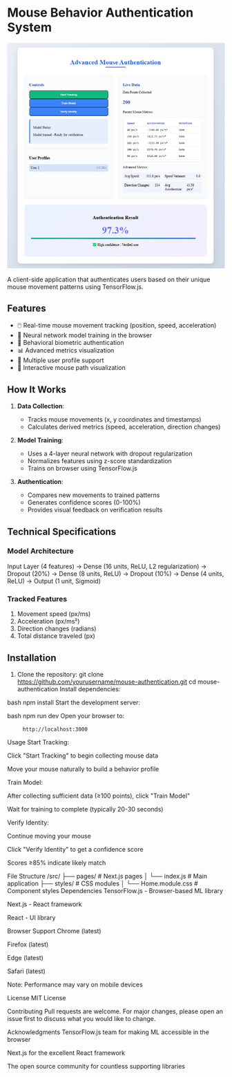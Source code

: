# Mouse Behavior Authentication System

![Demo Screenshot](https://github.com/jawad4605/browser_behaviour/blob/master/public/image.png)

A client-side application that authenticates users based on their unique mouse movement patterns using TensorFlow.js.

## Features
   
- 🖱️ Real-time mouse movement tracking (position, speed, acceleration)
- 🧠 Neural network model training in the browser
- 🔐 Behavioral biometric authentication
- 📊 Advanced metrics visualization
- 👥 Multiple user profile support
- 🎨 Interactive mouse path visualization

## How It Works

1. **Data Collection**:
   - Tracks mouse movements (x, y coordinates and timestamps)
   - Calculates derived metrics (speed, acceleration, direction changes)

2. **Model Training**:
   - Uses a 4-layer neural network with dropout regularization
   - Normalizes features using z-score standardization
   - Trains on browser using TensorFlow.js

3. **Authentication**:
   - Compares new movements to trained patterns
   - Generates confidence scores (0-100%)
   - Provides visual feedback on verification results

## Technical Specifications

### Model Architecture
Input Layer (4 features)
→ Dense (16 units, ReLU, L2 regularization)
→ Dropout (20%)
→ Dense (8 units, ReLU)
→ Dropout (10%)
→ Dense (4 units, ReLU)
→ Output (1 unit, Sigmoid)


### Tracked Features
1. Movement speed (px/ms)
2. Acceleration (px/ms²)
3. Direction changes (radians)
4. Total distance traveled (px)

## Installation

1. Clone the repository:
            git clone https://github.com/yourusername/mouse-authentication.git
cd mouse-authentication
Install dependencies:

bash
            npm install
Start the development server:

bash
               npm run dev
Open your browser to:

         http://localhost:3000
Usage
Start Tracking:

Click "Start Tracking" to begin collecting mouse data

Move your mouse naturally to build a behavior profile

Train Model:

After collecting sufficient data (≥100 points), click "Train Model"

Wait for training to complete (typically 20-30 seconds)

Verify Identity:

Continue moving your mouse

Click "Verify Identity" to get a confidence score

Scores ≥85% indicate likely match

File Structure
         /src/
            ├── pages/               # Next.js pages
            │   └── index.js         # Main application
            ├── styles/              # CSS modules
            │   └── Home.module.css  # Component styles
Dependencies
TensorFlow.js - Browser-based ML library

Next.js - React framework

React - UI library

Browser Support
Chrome (latest)

Firefox (latest)

Edge (latest)

Safari (latest)

Note: Performance may vary on mobile devices

License
MIT License

Contributing
Pull requests are welcome. For major changes, please open an issue first to discuss what you would like to change.

Acknowledgments
TensorFlow.js team for making ML accessible in the browser

Next.js for the excellent React framework

The open source community for countless supporting libraries


